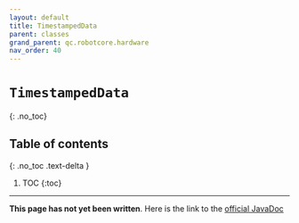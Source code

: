 ```yaml
---
layout: default
title: TimestampedData
parent: classes
grand_parent: qc.robotcore.hardware
nav_order: 40
---
```

# `TimestampedData`
{: .no_toc}

## Table of contents
{: .no_toc .text-delta }

1. TOC
{:toc}
---
**This page has not yet been written**. Here is the link to the [official JavaDoc](https://ftctechnh.github.io/ftc_app/doc/javadoc/com/qualcomm/robotcore/hardware/TimestampedData.html)
        